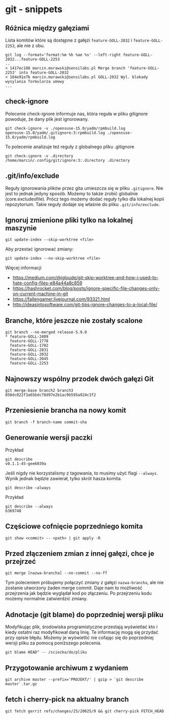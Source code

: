 # git - snippets

## Różnica między gałęziami

Lista komitów które są dostępne z gałęzi `feature-GOLL-2032` i `feature-GOLL-2253`, ale nie z obu.

```
git log --format='format:%m %h %ae %s' --left-right feature-GOLL-2032...feature-GOLL-2253
..
< 1417ec188 marcin.morawski@sensilabs.pl Merge branch 'feature-GOLL-2253' into feature-GOLL-2032
< 104e91e7b marcin.morawski@sensilabs.pl GOLL-2032 Wyl. blokady wysylania formularza umowy
...
````

## check-ignore
Polecenie check-ignore informuje nas, która reguła w pliku gitignore powoduje, że dany plik jest ignorowany.

```
git check-ignore -v ./opensuse-15.0/yadm/rpmbuild.log
opensuse-15.0/yadm/.gitignore:3:rpmbuild.log ./opensuse-15.0/yadm/rpmbuild.log
```

To polecenie analizuje też reguły z globalnego pliku .gitignore

```
git check-ignore -v .directory
/home/marcin/.config/git/ignore:3:.directory .directory

```

## .git/info/exclude
Reguły ignorowania plików przez gita umieszcza się w pliku `.gitignore`. Nie jest to jednak jedyny sposób.
Możemy to także zrobić globalnie (core.excludesfile). Prócz tego możemy dodać reguły tylko dla lokalnej kopii repozytorium.
Takie reguły dodaje się właśnie do pliku `.git/info/exclude`.


## Ignoruj zmienione pliki tylko na lokalnej maszynie

```
git update-index --skip-worktree <file>
```

Aby przestać ignorować zmiany:
```
git update-index --no-skip-worktree <file>
```

Więcej informacji
 * https://medium.com/@igloude/git-skip-worktree-and-how-i-used-to-hate-config-files-e84a44a8c859
 * https://hashrocket.com/blog/posts/ignore-specific-file-changes-only-on-current-machine-in-git
 * https://fallengamer.livejournal.com/93321.html
 * http://ideasintosoftware.com/git-tips-ignore-changes-to-a-local-file/

## Branche, które jeszcze nie zostały scalone

```
git branch --no-merged release-5.9.0
* feature-GOLL-2409
  feature-GOLL-1778
  feature-GOLL-1782
  feature-GOLL-2031
  feature-GOLL-2032
  feature-GOLL-2045
  feature-GOLL-2253
```

## Najnowszy wspólny przodek dwóch gałęzi Git
```
git merge-base branch2 branch3
050dc022f3a65bdc78d97e2b1ac9b595a924c3f2
```

## Przeniesienie brancha na nowy komit
```
git branch -f branch-name commit-sha
```

## Generowanie wersji paczki

Przykład
```
git describe
v0.1.1-45-gee6039a
```

Jeśli nigdy nie korzystalismy z tagowania, to musimy użyć flagi `--always`.
Wynik jednak będzie zawierał, tylko skrót hasza komita.
```
git describe —always
```

Przykład
```
git describe --always
b369748
```

## Częściowe cofnięcie poprzedniego komita
```
git show <commit> -- <path> | git apply -R
```

## Przed złączeniem zmian z innej gałęzi, chce je przejrzeć

```
git merge [nazwa-brancha] --no-commit --no-ff
```

Tym poleceniem próbujemy połączyć zmiany z gałęzi `nazwa-brancha`, ale nie zostanie utworzony żaden merge commit. Daje nam to możliwość przejrzenia jak będzie wyglądał kod po złączeniu. Po przejrzeniu kodu możemy normalnie zatwierdzić zmiany.

## Adnotacje (git blame) do poprzedniej wersji pliku

Modyfikując plik, środowiska programistyczne przestają wyświetlać kto i kiedy ostatni raz modyfikował daną linię.
Te informację mogą się przydać przy opisie błędu. Możemy je wyświetlić nie cofając się do poprzedniej wersji pliku za pomocą poniższego polecenia.

```
git blame HEAD^ -- /sciezka/do/pliku
```

## Przygotowanie archiwum z wydaniem

```
git archive master --prefix='PROJEKT/' | gzip > `git describe master`.tar.gz
```

## fetch i cherry-pick na aktualny branch

`git fetch gerrit refs/changes/25/20625/9 && git cherry-pick FETCH_HEAD`

